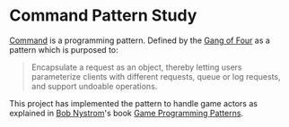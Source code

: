 # Command Pattern Study
[Command](https://en.wikipedia.org/wiki/Command_pattern) is a programming pattern. Defined by the [Gang of Four](https://en.wikipedia.org/wiki/Gang_of_Four_(software)) as a pattern which is purposed to:
>Encapsulate a request as an object, thereby letting users parameterize clients with different requests, queue or log requests, and support undoable operations.

This project has implemented the pattern to handle game actors as explained in [Bob Nystrom](https://twitter.com/munificentbob)'s book [Game Programming Patterns](http://gameprogrammingpatterns.com/command.html).